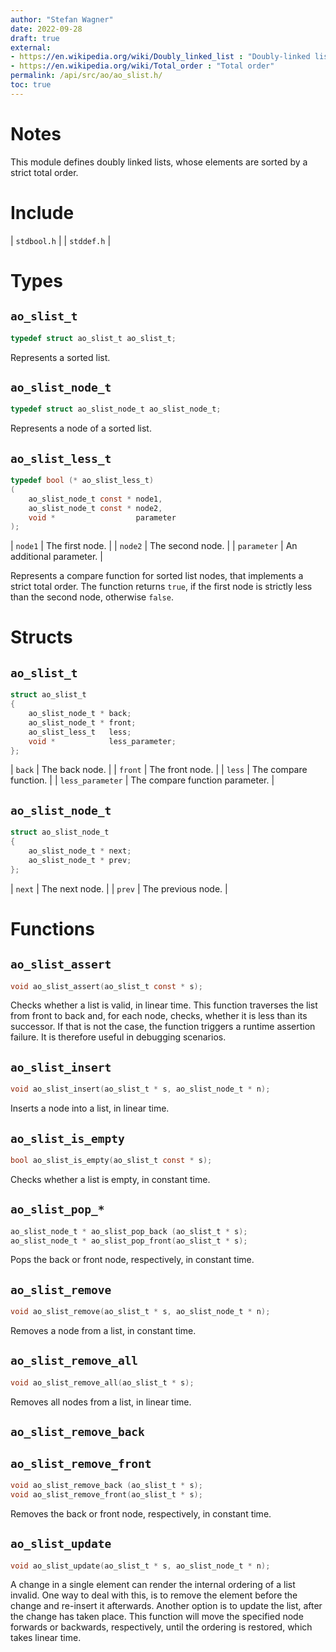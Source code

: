 ```yaml
---
author: "Stefan Wagner"
date: 2022-09-28
draft: true
external:
- https://en.wikipedia.org/wiki/Doubly_linked_list : "Doubly-linked list"
- https://en.wikipedia.org/wiki/Total_order : "Total order"
permalink: /api/src/ao/ao_slist.h/
toc: true
---
```


# Notes

This module defines doubly linked lists, whose elements are sorted by a strict total order.

# Include

| `stdbool.h` |
| `stddef.h` |

# Types

## `ao_slist_t`

```c
typedef struct ao_slist_t ao_slist_t;
```

Represents a sorted list.

## `ao_slist_node_t`

```c
typedef struct ao_slist_node_t ao_slist_node_t;
```

Represents a node of a sorted list.

## `ao_slist_less_t`

```c
typedef bool (* ao_slist_less_t)
(
    ao_slist_node_t const * node1,
    ao_slist_node_t const * node2,
    void *                  parameter
);
```

| `node1` | The first node. |
| `node2` | The second node. |
| `parameter` | An additional parameter. |

Represents a compare function for sorted list nodes, that implements a strict total order. The function returns `true`, if the first node is strictly less than the second node, otherwise `false`.

# Structs

## `ao_slist_t`

```c
struct ao_slist_t
{
    ao_slist_node_t * back;
    ao_slist_node_t * front;
    ao_slist_less_t   less;
    void *            less_parameter;
};
```

| `back` | The back node. |
| `front` | The front node. |
| `less` | The compare function. |
| `less_parameter` | The compare function parameter. |

## `ao_slist_node_t`

```c
struct ao_slist_node_t
{
    ao_slist_node_t * next;
    ao_slist_node_t * prev;
};
```

| `next` | The next node. |
| `prev` | The previous node. |

# Functions

## `ao_slist_assert`

```c
void ao_slist_assert(ao_slist_t const * s);
```

Checks whether a list is valid, in linear time. This function traverses the list from front to back and, for each node, checks, whether it is less than its successor. If that is not the case, the function triggers a runtime assertion failure. It is therefore useful in debugging scenarios.

## `ao_slist_insert`

```c
void ao_slist_insert(ao_slist_t * s, ao_slist_node_t * n);
```

Inserts a node into a list, in linear time.

## `ao_slist_is_empty`

```c
bool ao_slist_is_empty(ao_slist_t const * s);
```

Checks whether a list is empty, in constant time.

## `ao_slist_pop_*`

```c
ao_slist_node_t * ao_slist_pop_back (ao_slist_t * s);
ao_slist_node_t * ao_slist_pop_front(ao_slist_t * s);
```

Pops the back or front node, respectively, in constant time.

## `ao_slist_remove`

```c
void ao_slist_remove(ao_slist_t * s, ao_slist_node_t * n);
```

Removes a node from a list, in constant time.

## `ao_slist_remove_all`

```c
void ao_slist_remove_all(ao_slist_t * s);
```

Removes all nodes from a list, in linear time.

## `ao_slist_remove_back`
## `ao_slist_remove_front`

```c
void ao_slist_remove_back (ao_slist_t * s);
void ao_slist_remove_front(ao_slist_t * s);
```

Removes the back or front node, respectively, in constant time.

## `ao_slist_update`

```c
void ao_slist_update(ao_slist_t * s, ao_slist_node_t * n);
```

A change in a single element can render the internal ordering of a list invalid. One way to deal with this, is to remove the element before the change and re-insert it afterwards. Another option is to update the list, after the change has taken place. This function will move the specified node forwards or backwards, respectively, until the ordering is restored, which takes linear time.
